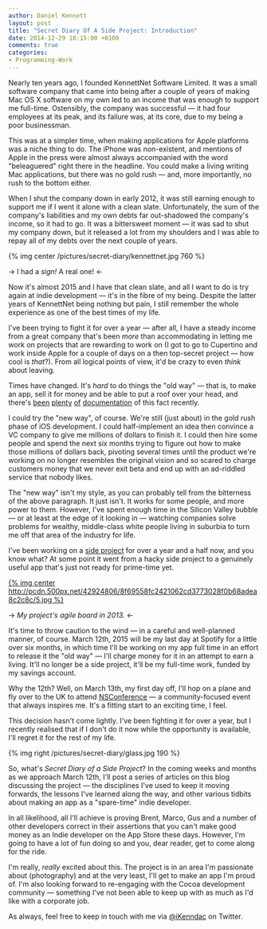```yaml
---
author: Daniel Kennett
layout: post
title: "Secret Diary Of A Side Project: Introduction"
date: 2014-12-29 18:15:00 +0100
comments: true
categories:
- Programming-Work
---
```



Nearly ten years ago, I founded KennettNet Software Limited. It was a small software company that came into being after a couple of years of making Mac OS X software on my own led to an income that was enough to support me full-time. Ostensibly, the company was successful — it had four employees at its peak, and its failure was, at its core, due to my being a poor businessman.

This was at a simpler time, when making applications for Apple platforms was a niche thing to do. The iPhone was non-existent, and mentions of Apple in the press were almost always accompanied with the word "beleaguered" right there in the headline. You could make a living writing Mac applications, but there was no gold rush — and, more importantly, no rush to the bottom either.

When I shut the company down in early 2012, it was still earning enough to support me if I went it alone with a clean slate. Unfortunately, the sum of the company's liabilities and my own debts far out-shadowed the company's income, so it had to go. It was a bittersweet moment — it was sad to shut my company down, but it released a lot from my shoulders and I was able to repay all of my debts over the next couple of years.

{% img center /pictures/secret-diary/kennettnet.jpg 760 %}

-> I had a *sign!* A real one! <-

Now it's almost 2015 and I have that clean slate, and all I want to do is try again at indie development — it's in the fibre of my being. Despite the latter years of KennettNet being nothing but pain, I still remember the whole experience as one of the best times of my life.

I've been trying to fight it for over a year — after all, I have a steady income from a great company that's been *more* than accommodating in letting me work on projects that are rewarding to work on (I got to go to Cupertino and work inside Apple for a couple of days on a then top-secret project — how cool is *that*?). From all logical points of view, it'd be crazy to even *think* about leaving. 

Times have changed. It's *hard* to do things the "old way" — that is, to make an app, sell it for money and be able to put a roof over your head, and there's [been](http://inessential.com/2014/07/25/who_at_the_table_is_an_indie_ios_develop) [plenty](http://www.marco.org/2014/07/28/app-rot) [of](http://mattgemmell.com/confessions-of-an-ex-developer/) [documentation](http://shapeof.com/archives/2014/7/being_indie_in_2014.html) of this fact recently.

I could try the "new way", of course. We're still (just about) in the gold rush phase of iOS development. I could half-implement an idea then convince a VC company to give me millions of dollars to finish it. I could then hire some people and spend the next six months trying to figure out how to make those millions of dollars back, pivoting several times until the product we're working on no longer resembles the original vision and so scared to charge customers money that we never exit beta and end up with an ad-riddled service that nobody likes.

The "new way" isn't my style, as you can probably tell from the bitterness of the above paragraph. It just isn't. It works for some people, and more power to them. However, I've spent enough time in the Silicon Valley bubble — or at least at the edge of it looking in — watching companies solve problems for wealthy, middle-class white people living in suburbia to turn me off that area of the industry for life.

I've been working on a [side project](http://ikennd.ac/blog/2013/09/hacking-agile-style/) for over a year and a half now, and you know what? At some point it went from a hacky side project to a genuinely useful app that's just not ready for prime-time yet.

[{% img center http://pcdn.500px.net/42924806/8f69558fc2421062cd3773028f0b68adea8c2c8c/5.jpg  %}](http://500px.com/photo/42924806)

-> *My project's agile board in 2013.* <-

It's time to throw caution to the wind — in a careful and well-planned manner, of course. March 12th, 2015 will be my last day at Spotify for a little over six months, in which time I'll be working on my app full time in an effort to release it the "old way" — I'll charge money for it in an attempt to earn a living. It'll no longer be a side project, it'll be my full-time work, funded by my savings account.

Why the 12th? Well, on March 13th, my first day off, I'll hop on a plane and fly over to the UK to attend [NSConference](http://nsconference.com) — a community-focused event that always inspires me. It's a fitting start to an exciting time, I feel.

This decision hasn't come lightly. I've been fighting it for over a year, but I recently realised that if I don't do it now while the opportunity is available, I'll regret it for the rest of my life. 

{% img right /pictures/secret-diary/glass.jpg 190 %}

So, what's *Secret Diary of a Side Project*? In the coming weeks and months as we approach March 12th, I'll post a series of articles on this blog discussing the project — the disciplines I've used to keep it moving forwards, the lessons I've learned along the way, and other various tidbits about making an app as a "spare-time" indie developer.

In all likelihood, all I'll achieve is proving Brent, Marco, Gus and a number of other developers correct in their assertions that you can't make good money as an Indie developer on the App Store these days. However, I'm going to have a lot of fun doing so and you, dear reader, get to come along for the ride. 

I'm really, *really* excited about this. The project is in an area I'm passionate about (photography) and at the very least, I'll get to make an app I'm proud of. I'm also looking forward to re-engaging with the Cocoa development community — something I've not been able to keep up with as much as I'd like with a corporate job.

As always, feel free to keep in touch with me via [@iKenndac](http://twitter.com/iKenndac) on Twitter.
